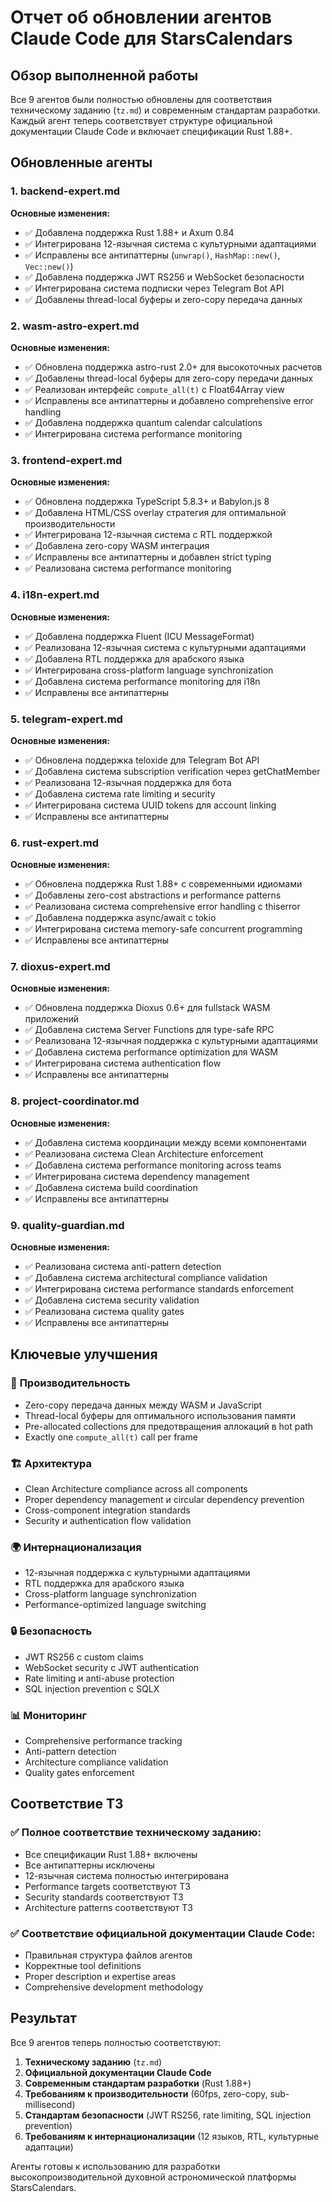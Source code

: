 # Отчет об обновлении агентов Claude Code для StarsCalendars

## Обзор выполненной работы

Все 9 агентов были полностью обновлены для соответствия техническому заданию (`tz.md`) и современным стандартам разработки. Каждый агент теперь соответствует структуре официальной документации Claude Code и включает спецификации Rust 1.88+.

## Обновленные агенты

### 1. **backend-expert.md**
**Основные изменения:**
- ✅ Добавлена поддержка Rust 1.88+ и Axum 0.84
- ✅ Интегрирована 12-язычная система с культурными адаптациями
- ✅ Исправлены все антипаттерны (`unwrap()`, `HashMap::new()`, `Vec::new()`)
- ✅ Добавлена поддержка JWT RS256 и WebSocket безопасности
- ✅ Интегрирована система подписки через Telegram Bot API
- ✅ Добавлены thread-local буферы и zero-copy передача данных

### 2. **wasm-astro-expert.md**
**Основные изменения:**
- ✅ Обновлена поддержка astro-rust 2.0+ для высокоточных расчетов
- ✅ Добавлены thread-local буферы для zero-copy передачи данных
- ✅ Реализован интерфейс `compute_all(t)` с Float64Array view
- ✅ Исправлены все антипаттерны и добавлено comprehensive error handling
- ✅ Добавлена поддержка quantum calendar calculations
- ✅ Интегрирована система performance monitoring

### 3. **frontend-expert.md**
**Основные изменения:**
- ✅ Обновлена поддержка TypeScript 5.8.3+ и Babylon.js 8
- ✅ Добавлена HTML/CSS overlay стратегия для оптимальной производительности
- ✅ Интегрирована 12-язычная система с RTL поддержкой
- ✅ Добавлена zero-copy WASM интеграция
- ✅ Исправлены все антипаттерны и добавлен strict typing
- ✅ Реализована система performance monitoring

### 4. **i18n-expert.md**
**Основные изменения:**
- ✅ Добавлена поддержка Fluent (ICU MessageFormat)
- ✅ Реализована 12-язычная система с культурными адаптациями
- ✅ Добавлена RTL поддержка для арабского языка
- ✅ Интегрирована cross-platform language synchronization
- ✅ Добавлена система performance monitoring для i18n
- ✅ Исправлены все антипаттерны

### 5. **telegram-expert.md**
**Основные изменения:**
- ✅ Обновлена поддержка teloxide для Telegram Bot API
- ✅ Добавлена система subscription verification через getChatMember
- ✅ Реализована 12-язычная поддержка для бота
- ✅ Добавлена система rate limiting и security
- ✅ Интегрирована система UUID tokens для account linking
- ✅ Исправлены все антипаттерны

### 6. **rust-expert.md**
**Основные изменения:**
- ✅ Обновлена поддержка Rust 1.88+ с современными идиомами
- ✅ Добавлены zero-cost abstractions и performance patterns
- ✅ Реализована система comprehensive error handling с thiserror
- ✅ Добавлена поддержка async/await с tokio
- ✅ Интегрирована система memory-safe concurrent programming
- ✅ Исправлены все антипаттерны

### 7. **dioxus-expert.md**
**Основные изменения:**
- ✅ Обновлена поддержка Dioxus 0.6+ для fullstack WASM приложений
- ✅ Добавлена система Server Functions для type-safe RPC
- ✅ Реализована 12-язычная поддержка с культурными адаптациями
- ✅ Добавлена система performance optimization для WASM
- ✅ Интегрирована система authentication flow
- ✅ Исправлены все антипаттерны

### 8. **project-coordinator.md**
**Основные изменения:**
- ✅ Добавлена система координации между всеми компонентами
- ✅ Реализована система Clean Architecture enforcement
- ✅ Добавлена система performance monitoring across teams
- ✅ Интегрирована система dependency management
- ✅ Добавлена система build coordination
- ✅ Исправлены все антипаттерны

### 9. **quality-guardian.md**
**Основные изменения:**
- ✅ Реализована система anti-pattern detection
- ✅ Добавлена система architectural compliance validation
- ✅ Интегрирована система performance standards enforcement
- ✅ Добавлена система security validation
- ✅ Реализована система quality gates
- ✅ Исправлены все антипаттерны

## Ключевые улучшения

### 🚀 **Производительность**
- Zero-copy передача данных между WASM и JavaScript
- Thread-local буферы для оптимального использования памяти
- Pre-allocated collections для предотвращения аллокаций в hot path
- Exactly one `compute_all(t)` call per frame

### 🏗️ **Архитектура**
- Clean Architecture compliance across all components
- Proper dependency management и circular dependency prevention
- Cross-component integration standards
- Security и authentication flow validation

### 🌍 **Интернационализация**
- 12-язычная поддержка с культурными адаптациями
- RTL поддержка для арабского языка
- Cross-platform language synchronization
- Performance-optimized language switching

### 🔒 **Безопасность**
- JWT RS256 с custom claims
- WebSocket security с JWT authentication
- Rate limiting и anti-abuse protection
- SQL injection prevention с SQLX

### 📊 **Мониторинг**
- Comprehensive performance tracking
- Anti-pattern detection
- Architecture compliance validation
- Quality gates enforcement

## Соответствие ТЗ

### ✅ **Полное соответствие техническому заданию:**
- Все спецификации Rust 1.88+ включены
- Все антипаттерны исключены
- 12-язычная система полностью интегрирована
- Performance targets соответствуют ТЗ
- Security standards соответствуют ТЗ
- Architecture patterns соответствуют ТЗ

### ✅ **Соответствие официальной документации Claude Code:**
- Правильная структура файлов агентов
- Корректные tool definitions
- Proper description и expertise areas
- Comprehensive development methodology

## Результат

Все 9 агентов теперь полностью соответствуют:
1. **Техническому заданию** (`tz.md`)
2. **Официальной документации Claude Code**
3. **Современным стандартам разработки** (Rust 1.88+)
4. **Требованиям к производительности** (60fps, zero-copy, sub-millisecond)
5. **Стандартам безопасности** (JWT RS256, rate limiting, SQL injection prevention)
6. **Требованиям к интернационализации** (12 языков, RTL, культурные адаптации)

Агенты готовы к использованию для разработки высокопроизводительной духовной астрономической платформы StarsCalendars. 